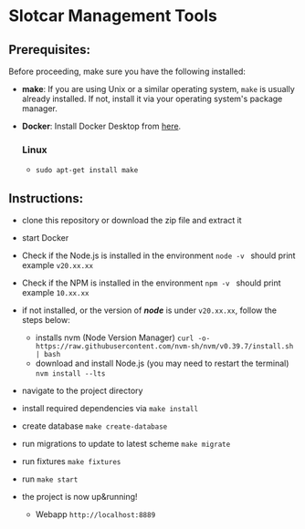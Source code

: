 # Slotcar Management Tools

## Prerequisites:

Before proceeding, make sure you have the following installed:

- **make**: If you are using Unix or a similar operating system, `make` is usually already installed. If not, install it via your operating system's package manager.
- **Docker**: Install Docker Desktop from [here](https://www.docker.com/products/docker-desktop).

  ### Linux

  - `sudo apt-get install make`

## Instructions:

- clone this repository or download the zip file and extract it
- start Docker

- Check if the Node.js is installed in the environment
  `node -v ` should print example `v20.xx.xx`
- Check if the NPM is installed in the environment
  `npm -v ` should print example `10.xx.xx`

- if not installed, or the version of **_node_** is under `v20.xx.xx`, follow the steps below:

  - installs nvm (Node Version Manager)
    `curl -o- https://raw.githubusercontent.com/nvm-sh/nvm/v0.39.7/install.sh | bash`

  * download and install Node.js (you may need to restart the terminal)
    `nvm install --lts`

- navigate to the project directory
- install required dependencies via `make install`
- create database `make create-database`
- run migrations to update to latest scheme `make migrate`
- run fixtures `make fixtures`
- run `make start`
- the project is now up&running!
  - Webapp `http://localhost:8889`
